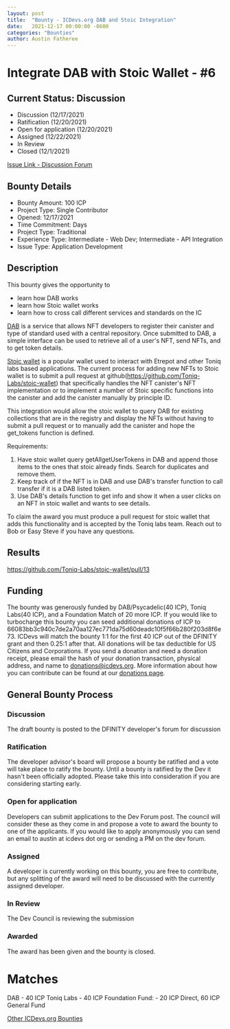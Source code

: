 ```yaml
---
layout: post
title:  "Bounty - ICDevs.org DAB and Stoic Integration"
date:   2021-12-17 00:00:00 -0600
categories: "Bounties"
author: Austin Fatheree
---
```


# Integrate DAB with Stoic Wallet - #6

## Current Status: Discussion

* Discussion (12/17/2021)
* Ratification (12/20/2021)
* Open for application (12/20/2021)
* Assigned (12/22/2021)
* In Review
* Closed (12/1/2021)

[Issue Link - Discussion Forum](https://forum.dfinity.org/t/icdevs-org-bounty-integrate-dab-with-stoic-wallet-6-100-icp/9824)

## Bounty Details

* Bounty Amount: 100 ICP
* Project Type: Single Contributor
* Opened: 12/17/2021
* Time Commitment: Days
* Project Type: Traditional
* Experience Type: Intermediate - Web Dev; Intermediate - API Integration
* Issue Type: Application Development

## Description

This bounty gives the opportunity to

* learn how DAB works
* learn how Stoic wallet works
* learn how to cross call different services and standards on the IC


[DAB](https://docs.dab.ooo/nft-list/getting-started) is a service that allows NFT developers to register their canister and type of standard used with a central repository. Once submitted to DAB, a simple interface can be used to retrieve all of a user's NFT, send NFTs, and to get token details.

[Stoic wallet](https://stoicwallet.com) is a popular wallet used to interact with Etrepot and other Toniq labs based applications. The current process for adding new NFTs to Stoic wallet is to submit a pull request at github(https://github.com/Toniq-Labs/stoic-wallet) that specifically handles the NFT canister's NFT implementation or to implement a number of Stoic specific functions into the canister and add the canister manually by principle ID.

This integration would allow the stoic wallet to query DAB for existing collections that are in the registry and display the NFTs without having to submit a pull request or to manually add the canister and hope the get_tokens function is defined.

Requirements:

1.  Have stoic wallet query getAllgetUserTokens in DAB and append those items to the ones that stoic already finds.  Search for duplicates and remove them.
2.  Keep track of if the NFT is in DAB and use DAB's transfer function to call transfer if it is a DAB listed token.
3.  Use DAB's details function to get info and show it when a user clicks on an NFT in stoic wallet and wants to see details.

To claim the award you must produce a pull request for stoic wallet that adds this functionality and is accepted by the Toniq labs team.  Reach out to Bob or Easy Steve if you have any questions.

## Results

https://github.com/Toniq-Labs/stoic-wallet/pull/13

## Funding

The bounty was generously funded by DAB/Psycadelic(40 ICP), Toniq Labs(40 ICP), and a Foundation Match of 20 more ICP. If you would like to turbocharge this bounty you can seed additional donations of ICP to 66083bb3c940c7de2a70aa127ec771da75d60deadc10f5f66b280f203d8f6e73.  ICDevs will match the bounty 1:1 for the first 40 ICP out of the DFINITY grant and then 0.25:1 after that.  All donations will be tax deductible for US Citizens and Corporations.  If you send a donation and need a donation receipt, please email the hash of your donation transaction, physical address, and name to donations@icdevs.org.  More information about how you can contribute can be found at our [donations page](https://icdevs.org/donations.html).


## General Bounty Process

### Discussion

The draft bounty is posted to the DFINITY developer's forum for discussion

### Ratification

The developer advisor's board will propose a bounty be ratified and a vote will take place to ratify the bounty.  Until a bounty is ratified by the Dev it hasn't been officially adopted. Please take this into consideration if you are considering starting early.

### Open for application

Developers can submit applications to the Dev Forum post.  The council will consider these as they come in and propose a vote to award the bounty to one of the applicants.  If you would like to apply anonymously you can send an email to austin at icdevs dot org or sending a PM on the dev forum.

### Assigned

A developer is currently working on this bounty, you are free to contribute, but any splitting of the award will need to be discussed with the currently assigned developer.

### In Review

The Dev Council is reviewing the submission

### Awarded

The award has been given and the bounty is closed.

# Matches

DAB - 40 ICP
Toniq Labs - 40 ICP
Foundation Fund: - 20 ICP Direct, 60 ICP General Fund


[Other ICDevs.org Bounties](https://icdevs.org/bounties.html)

